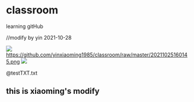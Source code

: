 # classroom
learning gitHub

//modify by yin 2021-10-28

![](https://github.com/yinxiaoming1985/classroom/raw/master/20211025160145.png)  
https://github.com/yinxiaoming1985/classroom/raw/master/20211025160145.png
![](https://github.com/guodongxiaren/ImageCache/raw/master/Logo/foryou.gif) 

@testTXT.txt


##  this is xiaoming's modify
